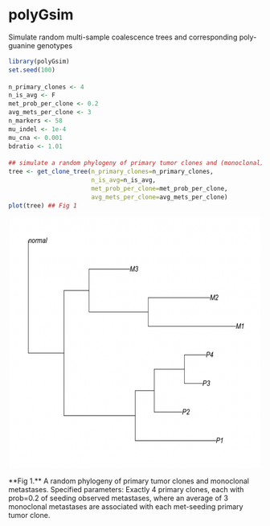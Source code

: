 # polyGsim
Simulate random multi-sample coalescence trees and corresponding poly-guanine genotypes

```r
library(polyGsim)
set.seed(100)

n_primary_clones <- 4
n_is_avg <- F
met_prob_per_clone <- 0.2
avg_mets_per_clone <- 3
n_markers <- 58
mu_indel <- 1e-4
mu_cna <- 0.001
bdratio <- 1.01

## simulate a random phylogeny of primary tumor clones and (monoclonal) metastases
tree <- get_clone_tree(n_primary_clones=n_primary_clones, 
                       n_is_avg=n_is_avg, 
                       met_prob_per_clone=met_prob_per_clone, 
                       avg_mets_per_clone=avg_mets_per_clone)
plot(tree) ## Fig 1
```

<p align="center"> <img src="https://github.com/agorelick/polyGsim/blob/main/figures/wiki/fig1.png" width="500" height="500" /> </p>
**Fig 1.** A random phylogeny of primary tumor clones and monoclonal metastases. Specified parameters: Exactly 4 primary clones, each with prob=0.2 of seeding observed metastases, where an average of 3 monoclonal metastases are associated with each met-seeding primary tumor clone.
